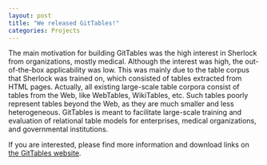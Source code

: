 ```yaml
---
layout: post
title: "We released GitTables!"
categories: Projects
---
```


The main motivation for building GitTables was the high interest in Sherlock from organizations, mostly medical. Although the interest was high, the out-of-the-box applicability was low. This was mainly due to the table corpus that Sherlock was trained on, which consisted of tables extracted from HTML pages. Actually, all existing large-scale table corpora consist of tables from the Web, like WebTables, WikiTables, etc. Such tables poorly represent tables beyond the Web, as they are much smaller and less heterogeneous. GitTables is meant to facilitate large-scale training and evaluation of relational table models for enterprises, medical organizations, and governmental institutions.

If you are interested, please find more information and download links on <a href="https://gittables.github.io" target="_blank">the GitTables website</a>.
